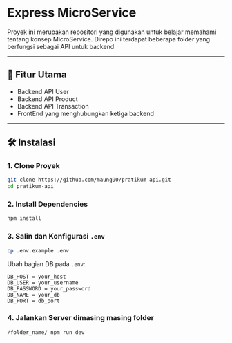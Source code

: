 # Express MicroService

Proyek ini merupakan repositori yang digunakan untuk belajar memahami tentang konsep MicroService. Direpo ini terdapat beberapa folder yang berfungsi sebagai API untuk backend

---

## 🚀 Fitur Utama

- Backend API User
- Backend API Product
- Backend API Transaction
- FrontEnd yang menghubungkan ketiga backend

---

## 🛠️ Instalasi

### 1. Clone Proyek

```bash
git clone https://github.com/maung90/pratikum-api.git
cd pratikum-api
````

### 2. Install Dependencies

```bash
npm install
```

### 3. Salin dan Konfigurasi `.env`

```bash
cp .env.example .env
```

Ubah bagian DB pada `.env`:

```env
DB_HOST = your_host
DB_USER = your_username
DB_PASSWORD = your_password
DB_NAME = your_db
DB_PORT = db_port
```

### 4. Jalankan Server dimasing masing folder

```bash
/folder_name/ npm run dev
```


